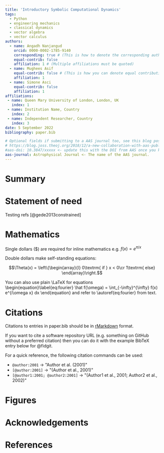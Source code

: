 ```yaml
---
title: 'Introductory Symbolic Computational Dynamics'
tags:
  - Python
  - engineering mechanics
  - classical dynamics
  - vector algebra
  - vector calculus
authors:
  - name: Angadh Nanjangud
    orcid: 0000-0002-1785-9140
    corresponding: true # (This is how to denote the corresponding author)
    equal-contrib: false
    affiliation: 1 # (Multiple affiliations must be quoted)
  - name: Mughees Asif 
    equal-contrib: false # (This is how you can denote equal contributions between multiple authors)
    affiliation: 1
  - name: Simone Asci
    equal-contrib: false
    affiliation: 1
affiliations:
 - name: Queen Mary University of London, London, UK
   index: 1
 - name: Institution Name, Country
   index: 2
 - name: Independent Researcher, Country
   index: 3
date: 5 September 2022
bibliography: paper.bib

# Optional fields if submitting to a AAS journal too, see this blog post:
# https://blog.joss.theoj.org/2018/12/a-new-collaboration-with-aas-publishing
#aas-doi: 10.3847/xxxxx <- update this with the DOI from AAS once you know it.
aas-journal: Astrophysical Journal <- The name of the AAS journal.
---
```


# Summary

# Statement of need
Testing refs [@gede2013constrained]

# Mathematics

Single dollars ($) are required for inline mathematics e.g. $f(x) = e^{\pi/x}$

Double dollars make self-standing equations:

$$\Theta(x) = \left\{\begin{array}{l}
0\textrm{ if } x < 0\cr
1\textrm{ else}
\end{array}\right.$$

You can also use plain \LaTeX for equations
\begin{equation}\label{eq:fourier}
\hat f(\omega) = \int_{-\infty}^{\infty} f(x) e^{i\omega x} dx
\end{equation}
and refer to \autoref{eq:fourier} from text.

# Citations

Citations to entries in paper.bib should be in
[rMarkdown](http://rmarkdown.rstudio.com/authoring_bibliographies_and_citations.html)
format.

If you want to cite a software repository URL (e.g. something on GitHub without a preferred
citation) then you can do it with the example BibTeX entry below for @fidgit.

For a quick reference, the following citation commands can be used:
- `@author:2001`  ->  "Author et al. (2001)"
- `[@author:2001]` -> "(Author et al., 2001)"
- `[@author1:2001; @author2:2001]` -> "(Author1 et al., 2001; Author2 et al., 2002)"

# Figures

# Acknowledgements

# References
